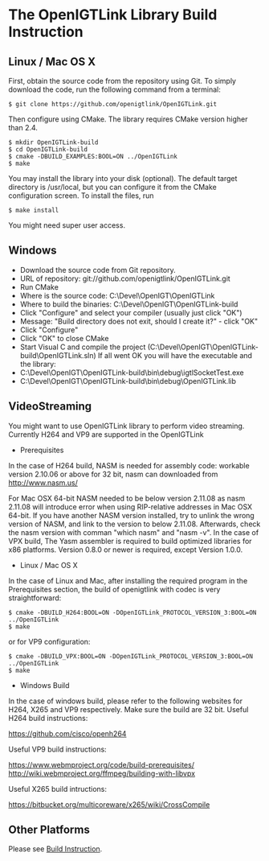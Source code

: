 The OpenIGTLink Library Build Instruction
=========================================

Linux / Mac OS X
----------------

First, obtain the source code from the repository using Git. To simply download
the code, run the following command from a terminal:

~~~~
$ git clone https://github.com/openigtlink/OpenIGTLink.git
~~~~

Then configure using CMake. The library requires CMake version higher than 2.4.

~~~~
$ mkdir OpenIGTLink-build
$ cd OpenIGTLink-build
$ cmake -DBUILD_EXAMPLES:BOOL=ON ../OpenIGTLink
$ make
~~~~

You may install the library into your disk (optional). The default target
directory is /usr/local, but you can configure it from the CMake configuration
screen. To install the files, run

~~~~
$ make install
~~~~

You might need super user access.

Windows
-------
* Download the source code from Git repository.
* URL of repository: git://github.com/openigtlink/OpenIGTLink.git
* Run CMake
* Where is the source code: C:\Devel\OpenIGT\OpenIGTLink
* Where to build the binaries: C:\Devel\OpenIGT\OpenIGTLink-build
* Click "Configure" and select your compiler (usually just click "OK")
* Message: "Build directory does not exit, should I create it?" - click "OK"
* Click "Configure"
* Click "OK" to close CMake
* Start Visual C and compile the project (C:\Devel\OpenIGT\OpenIGTLink-build\OpenIGTLink.sln)
If all went OK you will have the executable and the library:
* C:\Devel\OpenIGT\OpenIGTLink-build\bin\debug\igtlSocketTest.exe
* C:\Devel\OpenIGT\OpenIGTLink-build\bin\debug\OpenIGTLink.lib

VideoStreaming
---------------
You might want to use OpenIGTLink library to perform video streaming. Currently H264 and VP9 are supported in the OpenIGTLink

* Prerequisites

In the case of H264 build, NASM is needed for assembly code: workable version 2.10.06 or above for 32 bit, nasm can downloaded from http://www.nasm.us/ 

For Mac OSX 64-bit NASM needed to be below version 2.11.08 as nasm 2.11.08 
will introduce error when using RIP-relative addresses in Mac OSX 64-bit. If you have another NASM version installed, try to unlink the wrong version of NASM, 
and link to the version to below 2.11.08. Afterwards, check the nasm version with comman "which nasm" and "nasm -v".
In the case of VPX build, The Yasm assembler is required to build optimized libraries for x86 platforms. 
Version 0.8.0 or newer is required, except Version 1.0.0.

* Linux / Mac OS X

In the case of Linux and Mac, after installing the required program in the Prerequisites section,
the build of openigtlink with codec is very straightforward: 

~~~~
$ cmake -DBUILD_H264:BOOL=ON -DOpenIGTLink_PROTOCOL_VERSION_3:BOOL=ON ../OpenIGTLink
$ make
~~~~

or for VP9 configuration:

~~~~
$ cmake -DBUILD_VPX:BOOL=ON -DOpenIGTLink_PROTOCOL_VERSION_3:BOOL=ON ../OpenIGTLink
$ make
~~~~

* Windows Build

In the case of windows build, please refer to the following websites for H264, X265 and VP9 respectively.
Make sure the build are 32 bit.
Useful H264 build instructions:

https://github.com/cisco/openh264

Useful VP9 build instructions:

https://www.webmproject.org/code/build-prerequisites/ 
http://wiki.webmproject.org/ffmpeg/building-with-libvpx

Useful X265 build intructions:

https://bitbucket.org/multicoreware/x265/wiki/CrossCompile

Other Platforms
---------------

Please see [Build Instruction](http://openigtlink.org/library/build.html).
